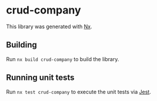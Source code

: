 # crud-company

This library was generated with [Nx](https://nx.dev).

## Building

Run `nx build crud-company` to build the library.

## Running unit tests

Run `nx test crud-company` to execute the unit tests via [Jest](https://jestjs.io).
